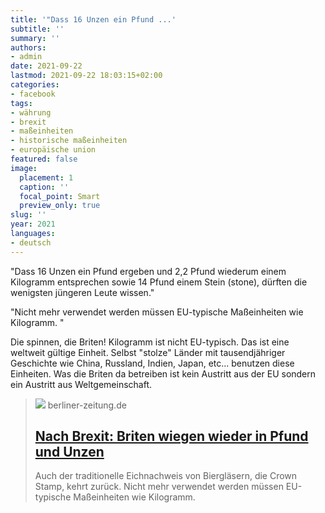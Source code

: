 ```yaml
---
title: '"Dass 16 Unzen ein Pfund ...'
subtitle: ''
summary: ''
authors:
- admin
date: 2021-09-22
lastmod: 2021-09-22 18:03:15+02:00
categories:
- facebook
tags:
- währung
- brexit
- maßeinheiten
- historische maßeinheiten
- europäische union
featured: false
image:
  placement: 1
  caption: ''
  focal_point: Smart
  preview_only: true
slug: ''
year: 2021
languages:
- deutsch
---
```


"Dass 16 Unzen ein Pfund ergeben und 2,2 Pfund wiederum einem Kilogramm entsprechen sowie 14 Pfund einem Stein (stone), dürften die wenigsten jüngeren Leute wissen."

"Nicht mehr verwendet werden müssen EU-typische Maßeinheiten wie Kilogramm.  "

Die spinnen, die Briten! Kilogramm ist nicht EU-typisch. Das ist eine weltweit gültige Einheit. Selbst "stolze" Länder mit tausendjähriger Geschichte wie China, Russland, Indien, Japan, etc... benutzen diese Einheiten. Was die Briten da betreiben ist kein Austritt aus der EU sondern ein Austritt aus Weltgemeinschaft.
> [![](https://berliner-zeitung.imgix.net/2021/09/18/1cc387bd-8379-4f89-a537-24d94a7dcc3f.jpeg?w=1024&auto=format)](https://www.berliner-zeitung.de/news/nach-brexit-briten-wiegen-wieder-in-pfund-und-unzen-li.183588)
> berliner-zeitung.de
> ## [Nach Brexit: Briten wiegen wieder in Pfund und Unzen](https://www.berliner-zeitung.de/news/nach-brexit-briten-wiegen-wieder-in-pfund-und-unzen-li.183588)
>
>Auch der traditionelle Eichnachweis von Biergläsern, die Crown Stamp, kehrt zurück. Nicht mehr verwendet werden müssen EU-typische Maßeinheiten wie Kilogramm.